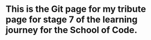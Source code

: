 # This is the Git page for my tribute page for stage 7 of the learning journey for the School of Code. 
